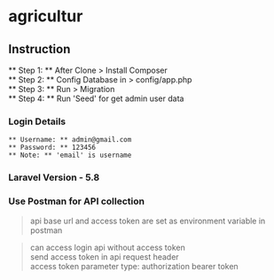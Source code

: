 # agricultur
## Instruction
** Step 1: ** After Clone > Install Composer\
** Step 2: ** Config Database in > config/app.php\
** Step 3: ** Run > Migration\
** Step 4: ** Run 'Seed' for get admin user data

### Login Details
    ** Username: ** admin@gmail.com
    ** Password: ** 123456
    ** Note: ** 'email' is username

### Laravel Version - 5.8
### Use Postman for API collection 
> api base url and access token are set as environment variable in postman

> can access login api without access token\
> send access token in api request header \
> access token parameter type: authorization bearer token